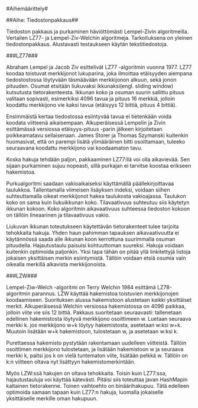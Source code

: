 ﻿#Aihemäärittely#

##Aihe: Tiedostonpakkaus##

Tiedoston pakkaus ja purkaminen häviöttömästi Lempel-Zivin algoritmeilla. Vertailen LZ77- ja Lempel-Ziv-Welchin algoritmeja. Tarkoituksena on yleinen tiedostonpakkaus. Alustavasti testaukseen käytän tekstitiedostoja. 

###LZ77###

Abraham Lempel ja Jacob Ziv esittelivät LZ77 -algoritmin vuonna 1977. LZ77 koodaa toistuvat merkkijonot lukuparina, joka ilmoittaa etäisyyden aiempana tiedostostossa löytyvään täsmäävään merkkijonon alkuun, sekä jonon pituuden. Osumat etsitään liukuvaksi ikkunaksi(engl. sliding window) kutsutusta tietorakenteesta. Ikkunan koko ja osuman suurin sallittu pituus valitaan sopivasti, esimerkiksi 4096 tavua ja pituus 16 merkkiä, jolloin koodattu merkkijono vie kaksi tavua (etäisyys 12 bittiä, pituus 4 bittiä). 

Ensimmäistä kertaa tiedostossa esiintyvää tavua ei tietenkään voida koodata viitteenä aikaisempaan. Alkuperäisessä Lempelin ja Zivin esittämässä versiossa etäisyys-pituus -parin jälkeen kirjoitetaan poikkeamatavu sellaisenaan. James Storer ja Thomas Szymanski kuitenkin huomasivat, että on parempi lisätä ylimääräinen bitti osoittamaan, tuleeko seuraavana koodattu merkkijono vai koodaamaton tavu. 

Koska hakuja tehdään paljon, pakkaaminen LZ77:llä voi olla aikavievää. Sen sijaan purkaminen sujuu nopeasti, sillä purkajan ei tarvitse koostaa erikseen hakemistoa. 

Purkualgoritmi saadaan vakioaikaiseksi käyttämällä päällekirjoittavaa taulukkoa. Tallentamalla viimeisen lisäyksen indeksi, voidaan siihen suhteuttamalla oikeat merkkijonot hakea taulukosta vakioajassa. Taulukon koko on sama kuin liukuikkunan koko. Tilavaativuus suhteutuu siis käytetyn ikkunan kokoon. Koko algoritmin aikavaativuus suhteessa tiedoston kokoon on tällöin lineaarinen ja tilavaativuus vakio.  

Liukuvan ikkunan toteutukseen käytettävän tietorakenteet tulee tarjoita tehokkaita hakuja. Yhden haun pahimman tapauksen aikavaativuutta ei käytännössä saada alle ikkunan koon kerrottuna suurimmalla osuman pituudella. Hajautustaulu paisuisi kohtuuttoman suureksi. Hakuja voidaan kuitenkin optimoida paljonkin. Yksi tapa tähän on pitää yllä linkitettyjä listoja jokaisen yksittäisen merkin esiintymistä. Tällöin voidaan etsiä osumia vain oikealla merkillä alkavista merkkijonoista.      

###LZW###

Lempel-Ziw-Welch -algoritmi on Terry Welchin 1984 esittämä LZ78-algoritmin parannus. LZW käyttää hakemistoa toistuvien merkkijonojen koodaamiseen. Suorituksen alussa hakemistoon alustetaan kaikki yksittäiset merkit. Alkuperäisessä Welchin versiossa hakemistossa on 4096 paikkaa, jolloin viite vie siis 12 bittiä. Pakkaus suoritetaan seuraavasti: tallenetaan edellinen hakemistosta löytyvä merkkijono osoittimeen w. Luetaan seuraava merkki k. jos merkkijono w+k löytyy hakemistosta, asetetaan w:ksi w+k. Muutoin lisätään w+k hakemistoon, tulostetaan w, ja asetetaan w:ksi k.   
  
Purettaessa hakemisto pystytään rakentamaan uudelleen viitteistä. Tällöin osoittimen merkkijono tulostetaan, ja lisätään hakemistoon w ja seuraava merkki k, paitsi jos k on vielä tuntematon viite, lisätään pelkkä w. Tällöin on k:n viitteen oltava nyt lisättyyn hakemistomerkintään. 

Myös LZW:ssä hakujen on oltava tehokkaita. Toisin kuin LZ77:ssa, hajautustauluja voi käyttää kätevästi. Pitäisi siis toteuttaa javan HashMapin kaltainen tietorakenne. Toinen vaihtoehto on binäärihakupuu. Tätä edelleen optimoida samaan tapaan kuin LZ77:n hakuja, luomalla jokaiselle yksittäiselle merkille oman hakupuun.    
